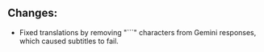 ## Changes:

- Fixed translations by removing "```" characters from Gemini responses, which caused subtitles to fail.
